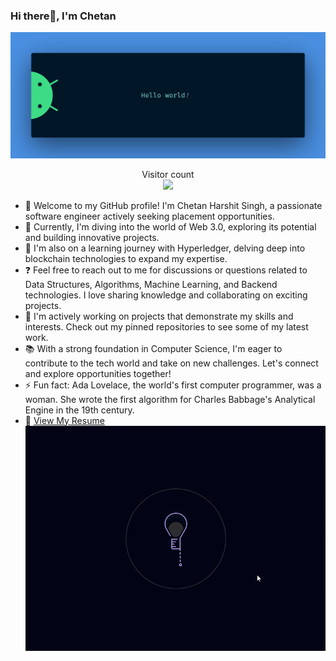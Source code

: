 ### Hi there👋, I'm Chetan 

<img src="https://github.com/Lootera69/Lootera69/blob/main/resources/banner.png" alt="Hello world">

<p align="center"> 
  Visitor count<br>
  <img src="https://profile-counter.glitch.me/lootera69/count.svg" />
</p>

- 👋 Welcome to my GitHub profile! I'm Chetan Harshit Singh, a passionate software engineer actively seeking placement opportunities.
- 🔭 Currently, I'm diving into the world of Web 3.0, exploring its potential and building innovative projects.
- 🌱 I'm also on a learning journey with Hyperledger, delving deep into blockchain technologies to expand my expertise.
- ❓ Feel free to reach out to me for discussions or questions related to Data Structures, Algorithms, Machine Learning, and Backend technologies. I love sharing knowledge and collaborating on exciting projects.
- 💼 I'm actively working on projects that demonstrate my skills and interests. Check out my pinned repositories to see some of my latest work.
- 📚 With a strong foundation in Computer Science, I'm eager to contribute to the tech world and take on new challenges. Let's connect and explore opportunities together!
- ⚡ Fun fact: Ada Lovelace, the world's first computer programmer, was a woman. She wrote the first algorithm for Charles Babbage's Analytical Engine in the 19th century.
- 📄 [View My Resume](https://drive.google.com/file/d/1jpQbJolZPJ8RY50Ea-dzkpGhMi5NZSYL/view?usp=sharing)
![](https://github.com/Lootera69/Lootera69/blob/main/resources/test21.gif)
